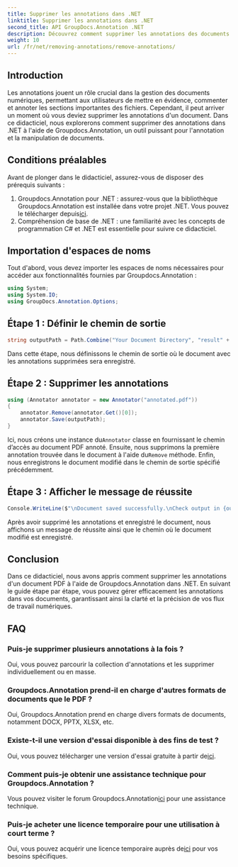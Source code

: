 ```yaml
---
title: Supprimer les annotations dans .NET
linktitle: Supprimer les annotations dans .NET
second_title: API GroupDocs.Annotation .NET
description: Découvrez comment supprimer les annotations des documents PDF à l’aide de Groupdocs.Annotation dans .NET. Simplifiez votre processus de gestion de documents numériques.
weight: 10
url: /fr/net/removing-annotations/remove-annotations/
---
```

## Introduction
Les annotations jouent un rôle crucial dans la gestion des documents numériques, permettant aux utilisateurs de mettre en évidence, commenter et annoter les sections importantes des fichiers. Cependant, il peut arriver un moment où vous deviez supprimer les annotations d'un document. Dans ce didacticiel, nous explorerons comment supprimer des annotations dans .NET à l'aide de Groupdocs.Annotation, un outil puissant pour l'annotation et la manipulation de documents.
## Conditions préalables
Avant de plonger dans le didacticiel, assurez-vous de disposer des prérequis suivants :
1.  Groupdocs.Annotation pour .NET : assurez-vous que la bibliothèque Groupdocs.Annotation est installée dans votre projet .NET. Vous pouvez le télécharger depuis[ici](https://releases.groupdocs.com/annotation/net/).
2. Compréhension de base de .NET : une familiarité avec les concepts de programmation C# et .NET est essentielle pour suivre ce didacticiel.

## Importation d'espaces de noms
Tout d'abord, vous devez importer les espaces de noms nécessaires pour accéder aux fonctionnalités fournies par Groupdocs.Annotation :
```csharp
using System;
using System.IO;
using GroupDocs.Annotation.Options;
```
## Étape 1 : Définir le chemin de sortie
```csharp
string outputPath = Path.Combine("Your Document Directory", "result" + Path.GetExtension("input.pdf"));
```
Dans cette étape, nous définissons le chemin de sortie où le document avec les annotations supprimées sera enregistré.
## Étape 2 : Supprimer les annotations
```csharp
using (Annotator annotator = new Annotator("annotated.pdf"))
{
    annotator.Remove(annotator.Get()[0]);
    annotator.Save(outputPath);
}
```
 Ici, nous créons une instance du`Annotator` classe en fournissant le chemin d’accès au document PDF annoté. Ensuite, nous supprimons la première annotation trouvée dans le document à l'aide du`Remove` méthode. Enfin, nous enregistrons le document modifié dans le chemin de sortie spécifié précédemment.
## Étape 3 : Afficher le message de réussite
```csharp
Console.WriteLine($"\nDocument saved successfully.\nCheck output in {outputPath}.");
```
Après avoir supprimé les annotations et enregistré le document, nous affichons un message de réussite ainsi que le chemin où le document modifié est enregistré.

## Conclusion
Dans ce didacticiel, nous avons appris comment supprimer les annotations d'un document PDF à l'aide de Groupdocs.Annotation dans .NET. En suivant le guide étape par étape, vous pouvez gérer efficacement les annotations dans vos documents, garantissant ainsi la clarté et la précision de vos flux de travail numériques.
## FAQ
### Puis-je supprimer plusieurs annotations à la fois ?
Oui, vous pouvez parcourir la collection d'annotations et les supprimer individuellement ou en masse.
### Groupdocs.Annotation prend-il en charge d'autres formats de documents que le PDF ?
Oui, Groupdocs.Annotation prend en charge divers formats de documents, notamment DOCX, PPTX, XLSX, etc.
### Existe-t-il une version d'essai disponible à des fins de test ?
 Oui, vous pouvez télécharger une version d'essai gratuite à partir de[ici](https://releases.groupdocs.com/).
### Comment puis-je obtenir une assistance technique pour Groupdocs.Annotation ?
 Vous pouvez visiter le forum Groupdocs.Annotation[ici](https://forum.groupdocs.com/c/annotation/10) pour une assistance technique.
### Puis-je acheter une licence temporaire pour une utilisation à court terme ?
 Oui, vous pouvez acquérir une licence temporaire auprès de[ici](https://purchase.groupdocs.com/temporary-license/) pour vos besoins spécifiques.